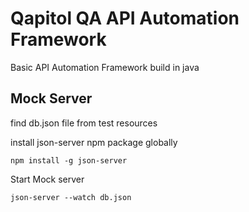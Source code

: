 # Qapitol QA API Automation Framework #

Basic API Automation Framework build in java 

## Mock Server ##

find db.json file from test resources

install json-server npm package globally 

```
npm install -g json-server
```

Start Mock server 

```
json-server --watch db.json
```

